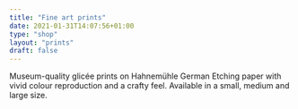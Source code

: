 ```yaml
---
title: "Fine art prints"
date: 2021-01-31T14:07:56+01:00
type: "shop"
layout: "prints"
draft: false
---
```


Museum-quality glicée prints on Hahnemühle German Etching paper with vivid colour reproduction and a crafty feel. Available in a small, medium and large size.